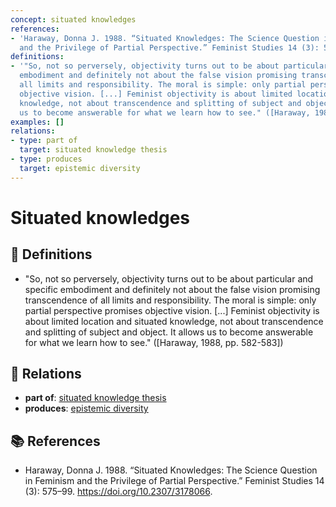 ```yaml
---
concept: situated knowledges
references:
- 'Haraway, Donna J. 1988. “Situated Knowledges: The Science Question in Feminism
  and the Privilege of Partial Perspective.” Feminist Studies 14 (3): 575–99. https://doi.org/10.2307/3178066.'
definitions:
- '"So, not so perversely, objectivity turns out to be about particular and specific
  embodiment and definitely not about the false vision promising transcendence of
  all limits and responsibility. The moral is simple: only partial perspective promises
  objective vision. [...] Feminist objectivity is about limited location and situated
  knowledge, not about transcendence and splitting of subject and object. It allows
  us to become answerable for what we learn how to see." ([Haraway, 1988, pp. 582-583])'
examples: []
relations:
- type: part of
  target: situated knowledge thesis
- type: produces
  target: epistemic diversity
---
```


# Situated knowledges

## 📖 Definitions

- "So, not so perversely, objectivity turns out to be about particular and specific embodiment and definitely not about the false vision promising transcendence of all limits and responsibility. The moral is simple: only partial perspective promises objective vision. [...] Feminist objectivity is about limited location and situated knowledge, not about transcendence and splitting of subject and object. It allows us to become answerable for what we learn how to see." ([Haraway, 1988, pp. 582-583])

## 🔗 Relations

- **part of**: [situated knowledge thesis](./situated-knowledge-thesis.md)
- **produces**: [epistemic diversity](./epistemic-diversity.md)

## 📚 References

- Haraway, Donna J. 1988. “Situated Knowledges: The Science Question in Feminism and the Privilege of Partial Perspective.” Feminist Studies 14 (3): 575–99. https://doi.org/10.2307/3178066.
